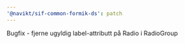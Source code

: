 ```yaml
---
'@navikt/sif-common-formik-ds': patch
---
```


Bugfix - fjerne ugyldig label-attributt på Radio i RadioGroup
